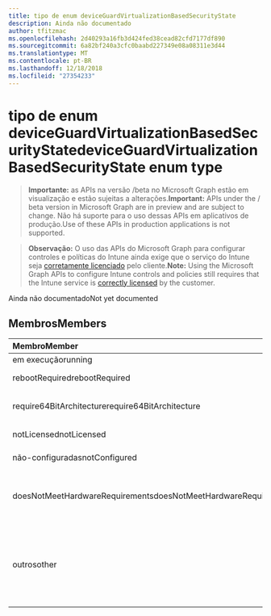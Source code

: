 ```yaml
---
title: tipo de enum deviceGuardVirtualizationBasedSecurityState
description: Ainda não documentado
author: tfitzmac
ms.openlocfilehash: 2d40293a16fb3d424fed38cead82cfd7177df890
ms.sourcegitcommit: 6a82bf240a3cfc0baabd227349e08a08311e3d44
ms.translationtype: MT
ms.contentlocale: pt-BR
ms.lasthandoff: 12/18/2018
ms.locfileid: "27354233"
---
```

# <a name="deviceguardvirtualizationbasedsecuritystate-enum-type"></a><span data-ttu-id="92703-103">tipo de enum deviceGuardVirtualizationBasedSecurityState</span><span class="sxs-lookup"><span data-stu-id="92703-103">deviceGuardVirtualizationBasedSecurityState enum type</span></span>

> <span data-ttu-id="92703-104">**Importante:** as APIs na versão /beta no Microsoft Graph estão em visualização e estão sujeitas a alterações.</span><span class="sxs-lookup"><span data-stu-id="92703-104">**Important:** APIs under the / beta version in Microsoft Graph are in preview and are subject to change.</span></span> <span data-ttu-id="92703-105">Não há suporte para o uso dessas APIs em aplicativos de produção.</span><span class="sxs-lookup"><span data-stu-id="92703-105">Use of these APIs in production applications is not supported.</span></span>

> <span data-ttu-id="92703-106">**Observação:** O uso das APIs do Microsoft Graph para configurar controles e políticas do Intune ainda exige que o serviço do Intune seja [corretamente licenciado](https://go.microsoft.com/fwlink/?linkid=839381) pelo cliente.</span><span class="sxs-lookup"><span data-stu-id="92703-106">**Note:** Using the Microsoft Graph APIs to configure Intune controls and policies still requires that the Intune service is [correctly licensed](https://go.microsoft.com/fwlink/?linkid=839381) by the customer.</span></span>

<span data-ttu-id="92703-107">Ainda não documentado</span><span class="sxs-lookup"><span data-stu-id="92703-107">Not yet documented</span></span>
## <a name="members"></a><span data-ttu-id="92703-108">Membros</span><span class="sxs-lookup"><span data-stu-id="92703-108">Members</span></span>
|<span data-ttu-id="92703-109">Membro</span><span class="sxs-lookup"><span data-stu-id="92703-109">Member</span></span>|<span data-ttu-id="92703-110">Valor</span><span class="sxs-lookup"><span data-stu-id="92703-110">Value</span></span>|<span data-ttu-id="92703-111">Descrição</span><span class="sxs-lookup"><span data-stu-id="92703-111">Description</span></span>|
|:---|:---|:---|
|<span data-ttu-id="92703-112">em execução</span><span class="sxs-lookup"><span data-stu-id="92703-112">running</span></span>|<span data-ttu-id="92703-113">0</span><span class="sxs-lookup"><span data-stu-id="92703-113">0</span></span>|<span data-ttu-id="92703-114">Executando</span><span class="sxs-lookup"><span data-stu-id="92703-114">Running</span></span>|
|<span data-ttu-id="92703-115">rebootRequired</span><span class="sxs-lookup"><span data-stu-id="92703-115">rebootRequired</span></span>|<span data-ttu-id="92703-116">1</span><span class="sxs-lookup"><span data-stu-id="92703-116">1</span></span>|<span data-ttu-id="92703-117">Raiz necessário</span><span class="sxs-lookup"><span data-stu-id="92703-117">Root required</span></span>|
|<span data-ttu-id="92703-118">require64BitArchitecture</span><span class="sxs-lookup"><span data-stu-id="92703-118">require64BitArchitecture</span></span>|<span data-ttu-id="92703-119">2</span><span class="sxs-lookup"><span data-stu-id="92703-119">2</span></span>|<span data-ttu-id="92703-120">arquitetura de 64 bits necessária</span><span class="sxs-lookup"><span data-stu-id="92703-120">64 bit architecture required</span></span>|
|<span data-ttu-id="92703-121">notLicensed</span><span class="sxs-lookup"><span data-stu-id="92703-121">notLicensed</span></span>|<span data-ttu-id="92703-122">3</span><span class="sxs-lookup"><span data-stu-id="92703-122">3</span></span>|<span data-ttu-id="92703-123">Não licenciado</span><span class="sxs-lookup"><span data-stu-id="92703-123">Not licensed</span></span>|
|<span data-ttu-id="92703-124">não-configuradas</span><span class="sxs-lookup"><span data-stu-id="92703-124">notConfigured</span></span>|<span data-ttu-id="92703-125">4</span><span class="sxs-lookup"><span data-stu-id="92703-125">4</span></span>|<span data-ttu-id="92703-126">Não configurado</span><span class="sxs-lookup"><span data-stu-id="92703-126">Not configured</span></span>|
|<span data-ttu-id="92703-127">doesNotMeetHardwareRequirements</span><span class="sxs-lookup"><span data-stu-id="92703-127">doesNotMeetHardwareRequirements</span></span>|<span data-ttu-id="92703-128">5</span><span class="sxs-lookup"><span data-stu-id="92703-128">5</span></span>|<span data-ttu-id="92703-129">Sistema não atende aos requisitos de hardware</span><span class="sxs-lookup"><span data-stu-id="92703-129">System does not meet hardware requirements</span></span>|
|<span data-ttu-id="92703-130">outros</span><span class="sxs-lookup"><span data-stu-id="92703-130">other</span></span>|<span data-ttu-id="92703-131">42</span><span class="sxs-lookup"><span data-stu-id="92703-131">42</span></span>|<span data-ttu-id="92703-132">Outros.</span><span class="sxs-lookup"><span data-stu-id="92703-132">Other.</span></span> <span data-ttu-id="92703-133">Logs de eventos no microsoft-Windows-DeviceGuard ter mais detalhes.</span><span class="sxs-lookup"><span data-stu-id="92703-133">Event logs in microsoft-Windows-DeviceGuard have more details.</span></span>|





